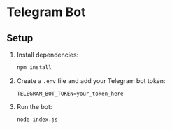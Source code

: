 # Telegram Bot

## Setup
1. Install dependencies:
   ```bash
   npm install
   ```

2. Create a `.env` file and add your Telegram bot token:
   ```env
   TELEGRAM_BOT_TOKEN=your_token_here
   ```

3. Run the bot:
   ```bash
   node index.js
   ```